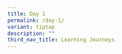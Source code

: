 ```yaml
---
title: Day 1
permalink: /day-1/
variant: tiptap
description: ""
third_nav_title: Learning Journeys
---
```

